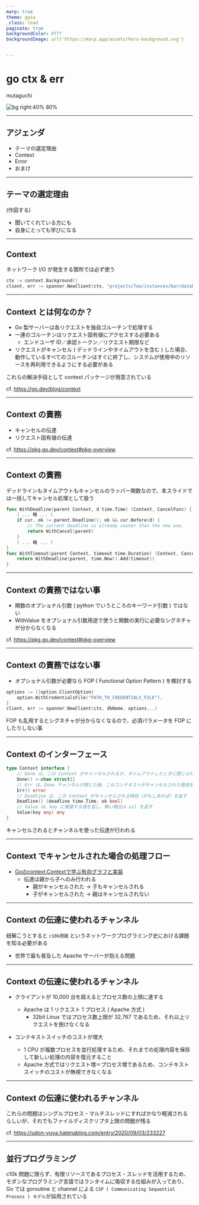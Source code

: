 ```yaml
---
marp: true
theme: gaia
_class: lead
paginate: true
backgroundColor: #fff
backgroundImage: url('https://marp.app/assets/hero-background.svg')


---
```

# go ctx & err

mutaguchi

![bg right:40% 80%](https://camo.qiitausercontent.com/3d8be28fc36d7110e84703b928077a3ec66292c7/68747470733a2f2f71696974612d696d6167652d73746f72652e73332e616d617a6f6e6177732e636f6d2f302f31343935322f35633835316335352d393863392d306235622d356532312d3339633133366130353834342e706e67)


---
## アジェンダ

- テーマの選定理由
- Context
- Error
- おまけ


---
## テーマの選定理由

(作図する)

- 聞いてくれている方にも
- 自身にとっても学びになる


---
## Context

ネットワーク I/O が発生する箇所では必ず使う

```go
ctx := context.Background()
client, err := spanner.NewClient(ctx, "projects/foo/instances/bar/databases/zoo")
```

---
## Context とは何なのか？
 
- Go 製サーバーは各リクエストを独自ゴルーチンで処理する
- 一連のゴルーチンはリクエスト固有値にアクセスする必要ある
	- エンドユーザ ID／承認トークン／リクエスト期限など
- リクエストがキャンセル ( デッドラインやタイムアウトを含む ) した場合、動作しているすべてのゴルーチンはすぐに終了し、システムが使用中のリソースを再利用できるようにする必要がある

これらの解決手段として context パッケージが用意されている

cf. https://go.dev/blog/context


---
## Context の責務

- キャンセルの伝達
- リクエスト固有値の伝達

cf. https://pkg.go.dev/context#pkg-overview


---
## Context の責務

デッドラインもタイムアウトもキャンセルのラッパー関数なので、本スライドでは一括してキャンセル処理として扱う

```go
func WithDeadline(parent Context, d time.Time) (Context, CancelFunc) {
	( ... 略 ... )
	if cur, ok := parent.Deadline(); ok && cur.Before(d) {
		// The current deadline is already sooner than the new one.
		return WithCancel(parent)
	}
	( ... 略 ... )
}
func WithTimeout(parent Context, timeout time.Duration) (Context, CancelFunc) {
	return WithDeadline(parent, time.Now().Add(timeout))
}
```

---
## Context の責務ではない事

- 関数のオプショナル引数 ( python でいうところのキーワード引数 ) ではない
- WithValue をオプショナル引数用途で使うと関数の実行に必要なシグネチャが分からなくなる

cf. https://pkg.go.dev/context#pkg-overview


---
## Context の責務ではない事

- オプショナル引数が必要なら FOP ( Functional Option Pattern ) を検討する

```go
options := []option.ClientOption{
	option.WithCredentialsFile("PATH_TO_CREDENTIALS_FILE"),
}
client, err := spanner.NewClient(ctx, dbName, options...)
```

FOP も乱用するとシグネチャが分からなくなるので、必須パラメータを FOP にしたりしない事

---
## Context のインターフェース

```go
type Context interface {
	// Done は、この Context がキャンセルされるか、タイムアウトしたときに閉じられるチャネルを返す
	Done() <-chan struct{}
	// Err は、Done チャンネルが閉じた後、このコンテキストがキャンセルされた理由を示す
	Err() error
	// Deadline は、この Context がキャンセルされる時刻（がもしあれば）を返す
	Deadline() (deadline time.Time, ok bool)
	// Value は、key に関連する値を返し、無い場合は nil を返す
	Value(key any) any
}
```

キャンセルされるとチャンネルを使った伝達が行われる


---
## Context でキャンセルされた場合の処理フロー

- [Goのcontext.Contextで学ぶ有向グラフと実装](https://future-architect.github.io/articles/20210629a/)
	- 伝達は親から子へのみ行われる
		- 親がキャンセルされた → 子もキャンセルされる
		- 子がキャンセルされた → 親はキャンセルされない


---
## Context の伝達に使われるチャンネル

紐解こうとすると `c10k問題` というネットワークプログラミング史における課題を知る必要がある

- 世界で最も普及した Apache サーバーが抱える問題


---
## Context の伝達に使われるチャンネル

- クライアントが 10,000 台を超えるとプロセス数の上限に達する
  - Apache は 1 リクエスト 1 プロセス ( Apache 方式 )
	- 32bit Linux ではプロセス数上限が 32,767 であるため、それ以上リクエストを捌けなくなる

- コンテキストスイッチのコストが増大
	- 1 CPU が複数プロセスを並行処理するため、それまでの処理内容を保存して新しい処理の内容を復元すること
	- Apache 方式ではリクエスト増＝プロセス増であるため、コンテキストスイッチのコストが無視できなくなる


---
## Context の伝達に使われるチャンネル

これらの問題はシングルプロセス・マルチスレッドにすればかなり軽減されるらしいが、それでもファイルディスクリプタ上限の問題が残る

cf. https://udon-yuya.hatenablog.com/entry/2020/09/03/233227


---
## 並行プログラミング

c10k 問題に限らず、有限リソースであるプロセス・スレッドを活用するため、モダンなプログラミング言語ではランタイムに吸収する仕組みが入っており、Go では goroutine と channel による `CSP ( Communicating Sequential Process ) モデル`が採用されている

